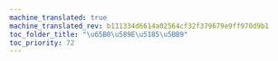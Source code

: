 ```yaml
---
machine_translated: true
machine_translated_rev: b111334d6614a02564cf32f379679e9ff970d9b1
toc_folder_title: "\u65B0\u589E\u5185\u5BB9"
toc_priority: 72
---
```



